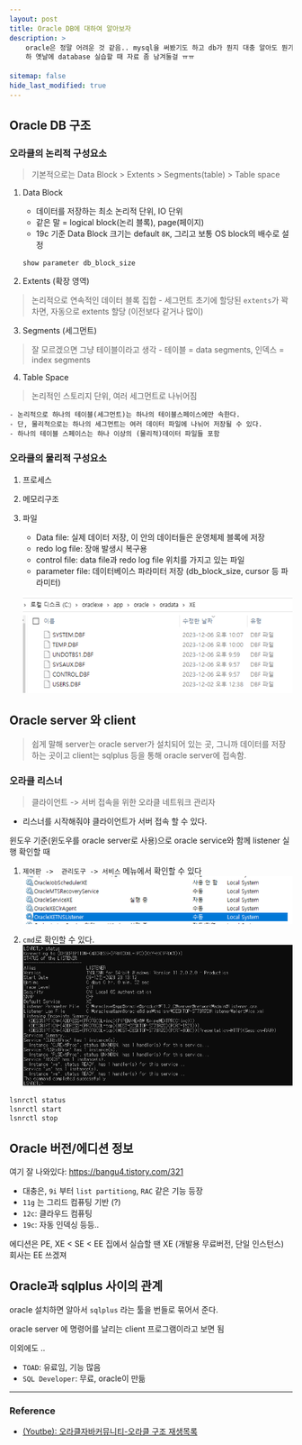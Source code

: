 ```yaml
---
layout: post
title: Oracle DB에 대하여 알아보자
description: > 
    oracle은 정말 어려운 것 같음.. mysql을 써봤기도 하고 db가 뭔지 대충 알아도 뭔가 뭔가함..
    하 옛날에 database 실습할 때 자료 좀 남겨둘걸 ㅠㅠ
  
sitemap: false
hide_last_modified: true
---
```


## Oracle DB 구조

### 오라클의 논리적 구성요소

> 기본적으로는 Data Block > Extents > Segments(table) > Table space 

1. Data Block
    - 데이터를 저장하는 최소 논리적 단위, IO 단위
    - 같은 말 = logical block(논리 블록), page(페이지)
    - 19c 기준 Data Block 크기는 default `8K`, 그리고 보통 OS block의 배수로 설정

    ```
    show parameter db_block_size
    ```

2. Extents (확장 영역)
> 논리적으로 연속적인 데이터 블록 집합
    - 세그먼트 초기에 할당된 `extents`가 꽉 차면, 자동으로 extents 할당 (이전보다 같거나 많이)


3. Segments (세그먼트)
> 잘 모르겠으면 그냥 테이블이라고 생각
    - 테이블 = data segments, 인덱스 = index segments

4. Table Space
> 논리적인 스토리지 단위, 여러 세그먼트로 나뉘어짐

    - 논리적으로 하나의 테이블(세그먼트)는 하나의 테이블스페이스에만 속한다.
    - 단, 물리적으로는 하나의 세그먼트는 여러 데이터 파일에 나뉘어 저장될 수 있다. 
    - 하나의 테이블 스페이스는 하나 이상의 (물리적)데이터 파일들 포함

### 오라클의 물리적 구성요소

1. 프로세스

2. 메모리구조

3. 파일
    - Data file: 실제 데이터 저장, 이 안의 데이터들은 운영체제 블록에 저장
    - redo log file: 장애 발생시 복구용
    - control file: data file과 redo log file 위치를 가지고 있는 파일
    - parameter file: 데이터베이스 파라미터 저장 (db_block_size, cursor 등 파라미터)

    ![](/assets/img/2023-10-18-OracleDB/2023-12-06-22-47-42.png)

## Oracle server 와 client

> 쉽게 말해 server는 oracle server가 설치되어 있는 곳, 그니까 데이터를 저장하는 곳이고
client는 sqlplus 등을 통해 oracle server에 접속함. 

### 오라클 리스너

> 클라이언트 -> 서버 접속을 위한 오라클 네트워크 관리자

- 리스너를 시작해줘야 클라이언트가 서버 접속 할 수 있다.

윈도우 기준(윈도우를 oracle server로 사용)으로 oracle service와 함께 listener 실행 확인할 때

1. `제어판 ->  관리도구 -> 서비스` 메뉴에서 확인할 수 있다
![](/assets/img/2023-10-18-OracleDB/2023-12-06-23-13-05.png)

2. `cmd`로 확인할 수 있다.
![](/assets/img/2023-10-18-OracleDB/2023-12-06-23-16-37.png)

```
lsnrctl status
lsnrctl start
lsnrctl stop

```

## Oracle 버전/에디션 정보

여기 잘 나와있다: https://bangu4.tistory.com/321

- 대충은, `9i` 부터 `list partitiong`, `RAC` 같은 기능 등장
- `11g` 는 그리드 컴퓨팅 기반 (?) 
- `12c`: 클라우드 컴퓨팅 
- `19c`: 자동 인덱싱 등등..

에디션은 PE, XE < SE < EE 
집에서 실습할 땐 XE (개발용 무료버전, 단일 인스턴스)
회사는 EE 쓰겠져


## Oracle과 sqlplus 사이의 관계
oracle 설치하면 알아서 `sqlplus` 라는 툴을 번들로 묶어서 준다. 

oracle server 에 명령어를 날리는 client 프로그램이라고 보면 됨

이외에도 ..
- `TOAD`: 유료임, 기능 많음
- `SQL Developer`: 무료, oracle이 만듦



---

### Reference
- [(Youtbe): 오라클자바커뮤니티-오라클 구조 재생목록](https://www.youtube.com/watch?v=EVlC_vLPWq8&list=PLxU-iZCqT52CE6piTNJMXGGUvDvKw46_T&index=1)